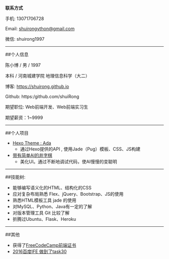 ﻿**联系方式**

手机: 13071706728

Email: shuirongython@gmail.com

微信: shuirong1997

---

##个人信息

陈小博 / 男 / 1997

本科 / 河南城建学院 地理信息科学（大二）

博客: https://shuirong.github.io

Github: https:/github.com/shuiRong

期望职位: Web前端开发、Web前端实习生

期望薪资：1~9999

---

##个人项目
* [Hexo Theme : Ada](https://hexo.io/themes/)
    * 通过Hexo提供的API , 使用Jade（Pug）模板、CSS、JS构建
* [带有简单AI的井字棋](https://codepen.io/shuiRongLin/full/yaAXLL/)
    * 美化UI。通过不断地调试代码，使AI慢慢的变聪明

---

##技能树:

* 能够编写语义化的HTML、结构化的CSS
* 应对复杂布局熟悉 Flex、jQuery、Bootstrap、JS的使用
* 熟悉HTML模板工具 jade 的使用
* 对MySQL、Python、Java有一定的了解
* 对版本管理工具 Git 比较了解
* 折腾过Ubuntu、Flask、Heroku

---

##其他
* 获得了[FreeCodeCamp前端证书](https://freecodecamp.cn/shuirong/front-end-certification)
* [2016百度IFE 做到了task30](https://github.com/shuiRong/baiduife)
